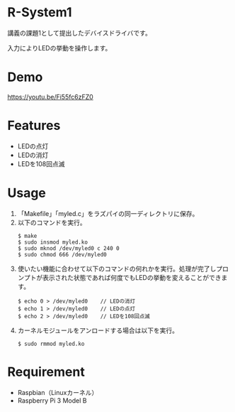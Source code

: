 # R-System1
講義の課題1として提出したデバイスドライバです。

入力によりLEDの挙動を操作します。

# Demo
https://youtu.be/Fi55fc6zFZ0

# Features
- LEDの点灯
- LEDの消灯
- LEDを108回点滅

# Usage
1. 「Makefile」「myled.c」をラズパイの同一ディレクトリに保存。
2. 以下のコマンドを実行。
    ```
    $ make
    $ sudo insmod myled.ko
    $ sudo mknod /dev/myled0 c 240 0
    $ sudo chmod 666 /dev/myled0
    ```
3. 使いたい機能に合わせて以下のコマンドの何れかを実行。処理が完了しプロンプトが表示された状態であれば何度でもLEDの挙動を変えることができます。
    ```
    $ echo 0 > /dev/myled0    // LEDの消灯
    $ echo 1 > /dev/myled0    // LEDの点灯
    $ echo 2 > /dev/myled0    // LEDを108回点滅
    ```
4. カーネルモジュールをアンロードする場合は以下を実行。
    ```
    $ sudo rmmod myled.ko
    ```

# Requirement
- Raspbian（Linuxカーネル） 
- Raspberry Pi 3 Model B

